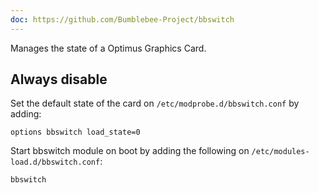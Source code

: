 ```yaml
---
doc: https://github.com/Bumblebee-Project/bbswitch
---
```


Manages the state of a Optimus Graphics Card.

## Always disable

Set the default state of the card on `/etc/modprobe.d/bbswitch.conf` by adding:

```
options bbswitch load_state=0
```

Start bbswitch module on boot by adding the following on `/etc/modules-load.d/bbswitch.conf`:

```
bbswitch
```
